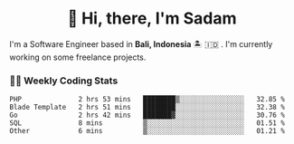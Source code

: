 <h1 align="center">👋 Hi, there, I'm Sadam</h1>
<p>I'm a Software Engineer based in <strong>Bali, Indonesia</strong> 🏝️ 🇮🇩 . I'm currently working on some freelance projects.</p>

### 👨‍💻 Weekly Coding Stats
<!--START_SECTION:waka-->

```text
PHP              2 hrs 53 mins   ████████▒░░░░░░░░░░░░░░░░   32.85 %
Blade Template   2 hrs 51 mins   ████████░░░░░░░░░░░░░░░░░   32.38 %
Go               2 hrs 42 mins   ███████▓░░░░░░░░░░░░░░░░░   30.76 %
SQL              8 mins          ▒░░░░░░░░░░░░░░░░░░░░░░░░   01.51 %
Other            6 mins          ▒░░░░░░░░░░░░░░░░░░░░░░░░   01.21 %
```

<!--END_SECTION:waka-->
